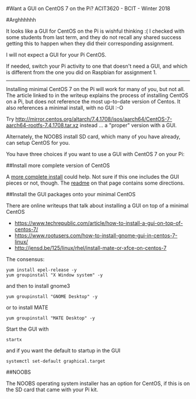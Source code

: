 #Want a GUI on CentOS 7 on the Pi?
ACIT3620 - BCIT - Winter 2018

#Arghhhhhh

It looks like a GUI for CentOS on the Pi is wishful thinking :(
I checked with some students from last term, and they do not recall any shared success getting
this to happen when they did their corresponding assignment.

I will not expect a GUI for your Pi CentOS.

If needed, switch your Pi activity to one that doesn't need a GUI,
and which is different from the one you did on Raspbian for assignment 1.

------------------

Installing minimal CentOS 7 on the Pi will work for many of you, but not all.
The article linked to in the writeup explains the process of installing CentOS on a Pi,
but does not reference the most up-to-date version of Centos.
It also references a minimal install, with no GUI :-O

Try
http://mirror.centos.org/altarch/7.4.1708/isos/aarch64/CentOS-7-aarch64-rootfs-7.4.1708.tar.xz
instead ... a "proper" version with a GUI.

Alternately, the NOOBS install SD card, which many of you have already, can
setup CentOS for you.

You have three choices if you want to use a GUI with CentOS 7 on your Pi:

##Install more complete version of CentOS

A [more complete install](http://mirror.centos.org/altarch/7/isos/aarch64/CentOS-7-aarch64.img.xz) 
could help. Not sure if this one includes the
GUI pieces or not, though. The [readme](http://mirror.centos.org/altarch/7/isos/aarch64/ReadMe.txt) 
on that page contains some directions.

##Install the GUI packages onto your minimal CentOS

There are online writeups that talk about installing a GUI on top
of a minimal CentOS

- https://www.techrepublic.com/article/how-to-install-a-gui-on-top-of-centos-7/
- https://www.rootusers.com/how-to-install-gnome-gui-in-centos-7-linux/
- http://jensd.be/125/linux/rhel/install-mate-or-xfce-on-centos-7

The consensus:

    yum install epel-release -y
    yum groupinstall "X Window system" -y

and then to install gnome3

    yum groupinstall "GNOME Desktop" -y

or to install MATE

    yum groupinstall "MATE Desktop" -y

Start the GUI with

    startx

and if you want the default to startup in the GUI

    systemctl set-default graphical.target

##NOOBS

The NOOBS operating system installer has an option for CentOS, if this
is on the SD card that came with your Pi kit.

